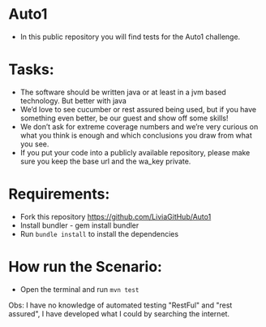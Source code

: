 # Auto1

* In this public repository you will find tests for the Auto1 challenge.

# Tasks:

* The software should be written java or at least in a jvm based technology. But better with java
* We’d love to see cucumber or rest assured being used, but if you have something even better, be our guest and show off some skills!
* We don’t ask for extreme coverage numbers and we’re very curious on what you think is enough and which conclusions you draw from what you see.
* If you put your code into a publicly available repository, please make sure you keep the base url and the wa_key private.

# Requirements:

* Fork this repository https://github.com/LiviaGitHub/Auto1
* Install bundler - gem install bundler
* Run `bundle install` to install the dependencies

# How run the Scenario:

* Open the terminal and run `mvn test`

Obs: I have no knowledge of automated testing "RestFul" and "rest assured", I have developed what I could by searching the internet.